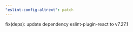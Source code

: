 ```yaml
---
"eslint-config-altnext": patch
---
```


fix(deps): update dependency eslint-plugin-react to v7.27.1

